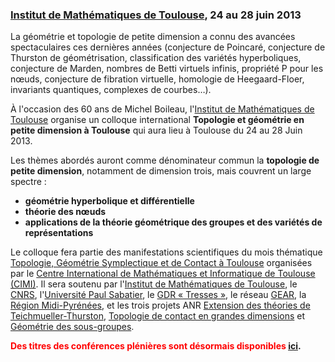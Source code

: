 ### [Institut de Mathématiques de Toulouse](http://math.univ-toulouse.fr), 24 au 28 juin 2013

La géométrie et topologie de petite dimension a connu des avancées spectaculaires ces dernières années (conjecture de Poincaré, conjecture de Thurston de géométrisation, classification des variétés hyperboliques, conjecture de Marden, nombres de Betti virtuels infinis, propriété P pour les n&oelig;uds, conjecture de fibration virtuelle, homologie de Heegaard-Floer, invariants quantiques, complexes de courbes…).

À l'occasion des 60 ans de Michel Boileau, l'[Institut de Mathématiques de Toulouse](http://math.univ-toulouse.fr) organise un colloque international **Topologie et géométrie en petite dimension à Toulouse** qui aura lieu à Toulouse du 24 au 28 Juin 2013.

Les thèmes abordés auront comme dénominateur commun la **topologie de petite dimension**, notamment de dimension trois, mais couvrent un large spectre :

* **géométrie hyperbolique et différentielle**
* **théorie des n&oelig;uds**
* **applications de la théorie géométrique des groupes et des variétés de représentations**

Le colloque fera partie des manifestations scientifiques du mois thématique [Topologie, Géométrie Symplectique et de Contact à Toulouse](http://www.math.univ-toulouse.fr/top-geom-conf-2013/common/index.php?lang=fr)
organisées par le [Centre International de Mathématiques et Informatique de Toulouse (CIMI)](http://www.cimi.univ-toulouse.fr/). Il sera soutenu par l'[Institut de Mathématiques de Toulouse](http://www.math.univ-toulouse.fr/), le [CNRS](http://www.cnrs.fr/insmi/), l'[Université Paul Sabatier](http://www.univ-tlse3.fr/), le [GDR « Tresses »](http://tresses.math.cnrs.fr/), le réseau [GEAR](http://gear.math.illinois.edu), la [Région Midi-Pyrénées](http://www.midipyrenees.fr/), et les trois projets ANR [Extension des théories de Teichmueller-Thurston](http://www.math.univ-toulouse.fr/~schlenker/ettt/ettt.html), [Topologie de contact en grandes dimensions](http://www.math.univ-toulouse.fr/~niederkr/ANR/index.php?frame=main) et [Géométrie des sous-groupes](http://www.cmi.univ-mrs.fr/~paoluzzi/gdsous.html).

<!--
**La date limite pour les [demandes de financement](http://www.math.univ-toulouse.fr/top-geom-conf-2013/fr/ldtg-mb/funding) est le <span style='color:#FF0000'>24 mars 2013</span>.**<br>
-->
<!--**La date limite d'[inscription](http://www.math.univ-toulouse.fr/top-geom-conf-2013/fr/ldtg-mb/registration) est le <span style='color:#FF0000'>30 avril 2013</span>.**-->
**<span style='color:#FF0000'>Des titres des conférences plénières sont désormais disponibles</span> [ici](http://www.math.univ-toulouse.fr/top-geom-conf-2013/fr/ldtg-mb/program).**
